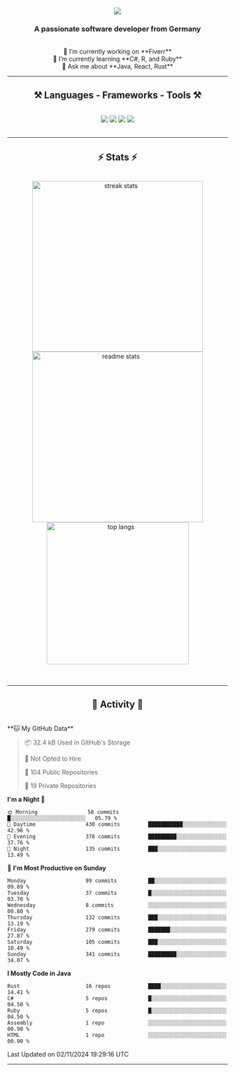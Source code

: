 <h1 align="center">
    <img src="https://readme-typing-svg.herokuapp.com/?font=Righteous&size=35&center=true&vCenter=true&width=500&height=70&duration=4000&lines=Hi+There!+👋;+I'm+Luan+S.!;" />
</h1>

<h3 align="center">A passionate software developer from Germany</h3>

<br/>

<div align="center">
    🔭 I’m currently working on **Fiverr**<br/>
    🌱 I’m currently learning **C#, R, and Ruby**<br/>
    💬 Ask me about **Java, React, Rust**<br/>
</div>

<hr/>

<h2 align="center">⚒️ Languages - Frameworks - Tools ⚒️</h2>
<br/>
<div align="center">
    <img src="https://skillicons.dev/icons?i=react,bootstrap,rust,html,css,github,figma,tailwind,git,r,php,postman" />
    <img src="https://skillicons.dev/icons?i=gradle,ruby,scala,go,postgres,redis,rabbitmq,gradle,java,nextjs,mysql,flask" />
    <img src="https://skillicons.dev/icons?i=angular,vite,vim,bun,c,discordjs,docker,flutter,sqlite,maven,nginx,npm" />
    <img src="https://skillicons.dev/icons?i=nodejs,python,javascript,typescript,kubernetes,firebase,mongodb,c" />
</div>
<br/>
<hr/>

<h2 align="center">⚡ Stats ⚡</h2>
<br/>
<div align="center">
  <img width="390" src="https://github-readme-streak-stats-salesp07.vercel.app/?user=luannndev&count_private=true&theme=react&border_radius=10" alt="streak stats"/>
  <img width="390" src="https://github-readme-stats-salesp07.vercel.app/api?username=luannndev&count_private=true&show_icons=true&theme=react&rank_icon=github&border_radius=10" alt="readme stats" />
  <br/>
  <img width="325" align="center" src="https://github-readme-stats-salesp07.vercel.app/api/top-langs/?username=luannndev&hide=HTML&langs_count=8&layout=compact&theme=react&border_radius=10&size_weight=0.5&count_weight=0.5&exclude_repo=github-readme-stats" alt="top langs" />
</div>
<br/><br/>

<hr/>

<h2 align="center">🐍 Activity 🐍</h2>
<br/>
<!--START_SECTION:waka-->
**🐱 My GitHub Data** 

> 📦 32.4 kB Used in GitHub's Storage 
 > 
> 🚫 Not Opted to Hire
 > 
> 📜 104 Public Repositories 
 > 
> 🔑 19 Private Repositories 
 > 
**I'm a Night 🦉** 

```text
🌞 Morning                58 commits          █░░░░░░░░░░░░░░░░░░░░░░░░   05.79 % 
🌆 Daytime                430 commits         ███████████░░░░░░░░░░░░░░   42.96 % 
🌃 Evening                378 commits         █████████░░░░░░░░░░░░░░░░   37.76 % 
🌙 Night                  135 commits         ███░░░░░░░░░░░░░░░░░░░░░░   13.49 % 
```
📅 **I'm Most Productive on Sunday** 

```text
Monday                   99 commits          ██░░░░░░░░░░░░░░░░░░░░░░░   09.89 % 
Tuesday                  37 commits          █░░░░░░░░░░░░░░░░░░░░░░░░   03.70 % 
Wednesday                8 commits           ░░░░░░░░░░░░░░░░░░░░░░░░░   00.80 % 
Thursday                 132 commits         ███░░░░░░░░░░░░░░░░░░░░░░   13.19 % 
Friday                   279 commits         ███████░░░░░░░░░░░░░░░░░░   27.87 % 
Saturday                 105 commits         ███░░░░░░░░░░░░░░░░░░░░░░   10.49 % 
Sunday                   341 commits         █████████░░░░░░░░░░░░░░░░   34.07 % 
```


**I Mostly Code in Java** 

```text
Rust                     16 repos            ████░░░░░░░░░░░░░░░░░░░░░   14.41 % 
C#                       5 repos             █░░░░░░░░░░░░░░░░░░░░░░░░   04.50 % 
Ruby                     5 repos             █░░░░░░░░░░░░░░░░░░░░░░░░   04.50 % 
Assembly                 1 repo              ░░░░░░░░░░░░░░░░░░░░░░░░░   00.90 % 
HTML                     1 repo              ░░░░░░░░░░░░░░░░░░░░░░░░░   00.90 % 
```




 Last Updated on 02/11/2024 19:29:16 UTC
<!--END_SECTION:waka-->
<hr/>

<br/>

